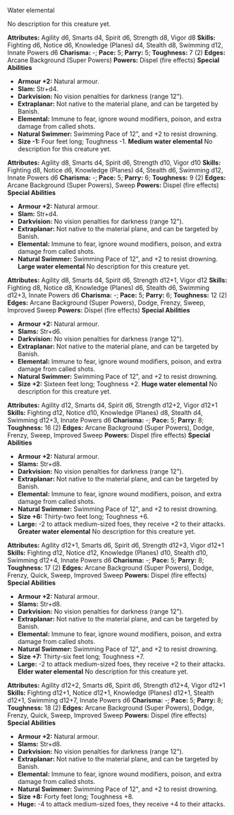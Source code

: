 Water elemental

No description for this creature yet.

**Attributes:** Agility d6, Smarts d4, Spirit d6, Strength d8, Vigor d8
**Skills:** Fighting d6, Notice d6, Knowledge (Planes) d4, Stealth d8,
Swimming d12, Innate Powers d6
**Charisma:** -; **Pace:** 5; **Parry:** 5; **Toughness:** 7 (2)
**Edges:** Arcane Background (Super Powers)
**Powers:** Dispel (fire effects)
**Special Abilities**
- **Armour +2:** Natural armour.
- **Slam:** Str+d4.
- **Darkvision:** No vision penalties for darkness (range 12").
- **Extraplanar:** Not native to the material plane, and can be targeted
by Banish.
- **Elemental:** Immune to fear, ignore wound modifiers, poison, and
extra damage from called shots.
- **Natural Swimmer:** Swimming Pace of 12", and +2 to resist
drowning.
- **Size -1:** Four feet long; Toughness -1.
**Medium water elemental**
No description for this creature yet.

**Attributes:** Agility d8, Smarts d4, Spirit d6, Strength d10, Vigor
d10
**Skills:** Fighting d8, Notice d6, Knowledge (Planes) d4, Stealth d6,
Swimming d12, Innate Powers d6
**Charisma:** -; **Pace:** 5; **Parry:** 6; **Toughness:** 9 (2)
**Edges:** Arcane Background (Super Powers), Sweep
**Powers:** Dispel (fire effects)
**Special Abilities**
- **Armour +2:** Natural armour.
- **Slam:** Str+d4.
- **Darkvision:** No vision penalties for darkness (range 12").
- **Extraplanar:** Not native to the material plane, and can be targeted
by Banish.
- **Elemental:** Immune to fear, ignore wound modifiers, poison, and
extra damage from called shots.
- **Natural Swimmer:** Swimming Pace of 12", and +2 to resist
drowning.
**Large water elemental**
No description for this creature yet.

**Attributes:** Agility d8, Smarts d4, Spirit d6, Strength d12+1, Vigor
d12
**Skills:** Fighting d8, Notice d8, Knowledge (Planes) d6, Stealth d6,
Swimming d12+3, Innate Powers d6
**Charisma:** -; **Pace:** 5; **Parry:** 6; **Toughness:** 12 (2)
**Edges:** Arcane Background (Super Powers), Dodge, Frenzy, Sweep,
Improved Sweep
**Powers:** Dispel (fire effects)
**Special Abilities**
- **Armour +2:** Natural armour.
- **Slams:** Str+d6.
- **Darkvision:** No vision penalties for darkness (range 12").
- **Extraplanar:** Not native to the material plane, and can be targeted
by Banish.
- **Elemental:** Immune to fear, ignore wound modifiers, poison, and
extra damage from called shots.
- **Natural Swimmer:** Swimming Pace of 12", and +2 to resist
drowning.
- **Size +2:** Sixteen feet long; Toughness +2.
**Huge water elemental**
No description for this creature yet.

**Attributes:** Agility d12, Smarts d4, Spirit d6, Strength d12+2, Vigor
d12+1
**Skills:** Fighting d12, Notice d10, Knowledge (Planes) d8, Stealth d4,
Swimming d12+3, Innate Powers d6
**Charisma:** -; **Pace:** 5; **Parry:** 8; **Toughness:** 16 (2)
**Edges:** Arcane Background (Super Powers), Dodge, Frenzy, Sweep,
Improved Sweep
**Powers:** Dispel (fire effects)
**Special Abilities**
- **Armour +2:** Natural armour.
- **Slams:** Str+d8.
- **Darkvision:** No vision penalties for darkness (range 12").
- **Extraplanar:** Not native to the material plane, and can be targeted
by Banish.
- **Elemental:** Immune to fear, ignore wound modifiers, poison, and
extra damage from called shots.
- **Natural Swimmer:** Swimming Pace of 12", and +2 to resist
drowning.
- **Size +6:** Thirty-two feet long; Toughness +6.
- **Large:** -2 to attack medium-sized foes, they receive +2 to their
attacks.
**Greater water elemental**
No description for this creature yet.

**Attributes:** Agility d12+1, Smarts d6, Spirit d6, Strength d12+3,
Vigor d12+1
**Skills:** Fighting d12, Notice d12, Knowledge (Planes) d10, Stealth
d10, Swimming d12+4, Innate Powers d6
**Charisma:** -; **Pace:** 5; **Parry:** 8; **Toughness:** 17 (2)
**Edges:** Arcane Background (Super Powers), Dodge, Frenzy, Quick,
Sweep, Improved Sweep
**Powers:** Dispel (fire effects)
**Special Abilities**
- **Armour +2:** Natural armour.
- **Slams:** Str+d8.
- **Darkvision:** No vision penalties for darkness (range 12").
- **Extraplanar:** Not native to the material plane, and can be targeted
by Banish.
- **Elemental:** Immune to fear, ignore wound modifiers, poison, and
extra damage from called shots.
- **Natural Swimmer:** Swimming Pace of 12", and +2 to resist
drowning.
- **Size +7:** Thirty-six feet long; Toughness +7.
- **Large:** -2 to attack medium-sized foes, they receive +2 to their
attacks.
**Elder water elemental**
No description for this creature yet.

**Attributes:** Agility d12+2, Smarts d6, Spirit d6, Strength d12+4,
Vigor d12+1
**Skills:** Fighting d12+1, Notice d12+1, Knowledge (Planes) d12+1,
Stealth d12+1, Swimming d12+7, Innate Powers d6
**Charisma:** -; **Pace:** 5; **Parry:** 8; **Toughness:** 18 (2)
**Edges:** Arcane Background (Super Powers), Dodge, Frenzy, Quick,
Sweep, Improved Sweep
**Powers:** Dispel (fire effects)
**Special Abilities**
- **Armour +2:** Natural armour.
- **Slams:** Str+d8.
- **Darkvision:** No vision penalties for darkness (range 12").
- **Extraplanar:** Not native to the material plane, and can be targeted
by Banish.
- **Elemental:** Immune to fear, ignore wound modifiers, poison, and
extra damage from called shots.
- **Natural Swimmer:** Swimming Pace of 12", and +2 to resist
drowning.
- **Size +8:** Forty feet long; Toughness +8.
- **Huge:** -4 to attack medium-sized foes, they receive +4 to their
attacks.

